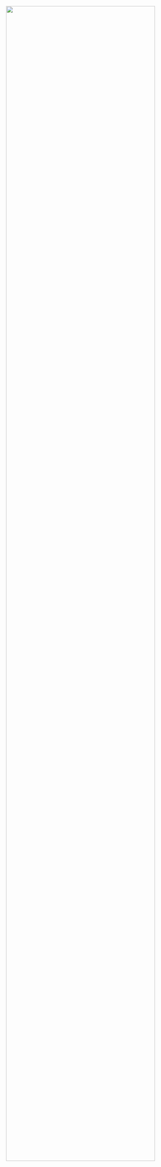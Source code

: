 <!-- .slide: data-background-image="images/rocket.svg" data-background-size="600px" class="chapter" -->

<img src="./images/pull-fetch.png" width="90%">